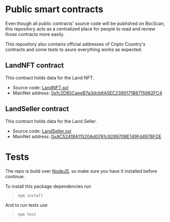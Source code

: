 # Public smart contracts
Even though all public contracts' source code will be published on BscScan, this repository acts as a centralized place for people to read and review those contracts more easily.

This repository also contains official addresses of Cripto Country's contracts and some tests to asure everything works as expected.

## LandNFT contract
This contract holds data for the Land NFT.

* Source code: [LandNFT.sol](contracts/LandNFT.sol)
* MainNet address: [0xfc2D85CaeeB7a3dcb6A5EC2390171B6715982FC4](https://www.bscscan.com/address/0xfc2D85CaeeB7a3dcb6A5EC2390171B6715982FC4)

## LandSeller contract
This contract holds data for the Land Seller.

* Source code: [LandSeller.sol](contracts/LandSeller.sol)
* MainNet address: [0xAC524fBA11520Ad0781c928970BE149Fd4978FDE](https://www.bscscan.com/address/0xAC524fBA11520Ad0781c928970BE149Fd4978FDE)

# Tests
The repo is build over [NodeJS](https://nodejs.dev/), so make sure you have it installed before continue.

To install this package dependencies run
> `npm install`

And to run tests use
> `npm test`
